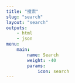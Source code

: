 ```yaml
---
title: "搜索"
slug: "search"
layout: "search"
outputs:
    - html
    - json
menu:
    main:
        name: Search
        weight: -40
        params:
            icon: search
---
```


